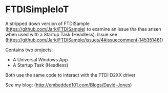 # FTDISimpleIoT

A stripped down version of FTDISample (https://github.com/Jark/FTDISample) to examine an issue tha thas arisen when used with a Startup Task (Headless). Issue see (https://github.com/Jark/FTDISample/issues/4#issuecomment-145351461)

Contains two projects:
* A Universal Windows App
* A Startup Task (Headless)

Both use the same code to interact with the FTDI D2XX driver

See my blog: (http://embedded101.com/Blogs/David-Jones)
